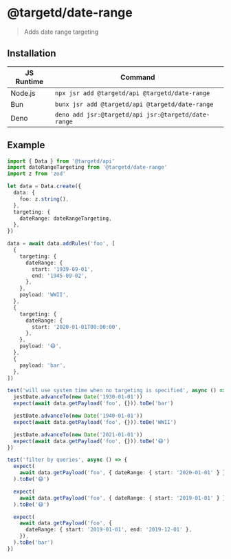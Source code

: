# @targetd/date-range

> Adds date range targeting

## Installation

| JS Runtime | Command                                             |
| ---------- | --------------------------------------------------- |
| Node.js    | `npx jsr add @targetd/api @targetd/date-range`      |
| Bun        | `bunx jsr add @targetd/api @targetd/date-range`     |
| Deno       | `deno add jsr:@targetd/api jsr:@targetd/date-range` |

## Example

```typescript
import { Data } from '@targetd/api'
import dateRangeTargeting from '@targetd/date-range'
import z from 'zod'

let data = Data.create({
  data: {
    foo: z.string(),
  },
  targeting: {
    dateRange: dateRangeTargeting,
  },
})

data = await data.addRules('foo', [
  {
    targeting: {
      dateRange: {
        start: '1939-09-01',
        end: '1945-09-02',
      },
    },
    payload: 'WWII',
  },
  {
    targeting: {
      dateRange: {
        start: '2020-01-01T00:00:00',
      },
    },
    payload: '😷',
  },
  {
    payload: 'bar',
  },
])

test('will use system time when no targeting is specified', async () => {
  jestDate.advanceTo(new Date('1930-01-01'))
  expect(await data.getPayload('foo', {})).toBe('bar')

  jestDate.advanceTo(new Date('1940-01-01'))
  expect(await data.getPayload('foo', {})).toBe('WWII')

  jestDate.advanceTo(new Date('2021-01-01'))
  expect(await data.getPayload('foo', {})).toBe('😷')
})

test('filter by queries', async () => {
  expect(
    await data.getPayload('foo', { dateRange: { start: '2020-01-01' } }),
  ).toBe('😷')

  expect(
    await data.getPayload('foo', { dateRange: { start: '2019-01-01' } }),
  ).toBe('😷')

  expect(
    await data.getPayload('foo', {
      dateRange: { start: '2019-01-01', end: '2019-12-01' },
    }),
  ).toBe('bar')
})
```

